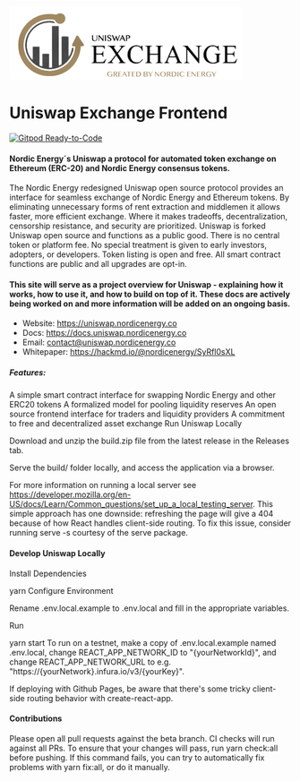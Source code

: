 
![Logo](docs/images/nordicenergy-uniswap-exchange-logo.png)

# Uniswap Exchange Frontend

[![Gitpod Ready-to-Code](https://img.shields.io/badge/Gitpod-Ready--to--Code-blue?logo=gitpod)](https://gitpod.io/#https://github.com/nordicenergy/uniswap-exchange) 

#### Nordic Energy´s Uniswap a protocol for automated token exchange on Ethereum (ERC-20) and Nordic Energy consensus tokens.

The Nordic Energy redesigned Uniswap open source protocol provides an interface for seamless exchange of Nordic Energy and Ethereum tokens. By eliminating unnecessary forms of rent extraction and middlemen it allows faster, more efficient exchange. Where it makes tradeoffs, decentralization, censorship resistance, and security are prioritized. Uniswap is forked Uniswap open source and functions as a public good. There is no central token or platform fee. No special treatment is given to early investors, adopters, or developers. Token listing is open and free. All smart contract functions are public and all upgrades are opt-in.

#### This site will serve as a project overview for Uniswap - explaining how it works, how to use it, and how to build on top of it. These docs are actively being worked on and more information will be added on an ongoing basis.

- Website: https://uniswap.nordicenergy.co
- Docs: https://docs.uniswap.nordicenergy.co
- Email: contact@uniswap.nordicenergy.co
- Whitepaper: https://hackmd.io/@nordicenergy/SyRfl0sXL

##### Features:

A simple smart contract interface for swapping Nordic Energy and other ERC20 tokens
A formalized model for pooling liquidity reserves
An open source frontend interface for traders and liquidity providers
A commitment to free and decentralized asset exchange
Run Uniswap Locally

Download and unzip the build.zip file from the latest release in the Releases tab.

Serve the build/ folder locally, and access the application via a browser.

For more information on running a local server see https://developer.mozilla.org/en-US/docs/Learn/Common_questions/set_up_a_local_testing_server. This simple approach has one downside: refreshing the page will give a 404 because of how React handles client-side routing. To fix this issue, consider running serve -s courtesy of the serve package.

#### Develop Uniswap Locally

Install Dependencies

yarn
Configure Environment

Rename .env.local.example to .env.local and fill in the appropriate variables.

Run

yarn start
To run on a testnet, make a copy of .env.local.example named .env.local, change REACT_APP_NETWORK_ID to "{yourNetworkId}", and change REACT_APP_NETWORK_URL to e.g. "https://{yourNetwork}.infura.io/v3/{yourKey}".

If deploying with Github Pages, be aware that there's some tricky client-side routing behavior with create-react-app.

#### Contributions

Please open all pull requests against the beta branch. CI checks will run against all PRs. To ensure that your changes will pass, run yarn check:all before pushing. If this command fails, you can try to automatically fix problems with yarn fix:all, or do it manually.
